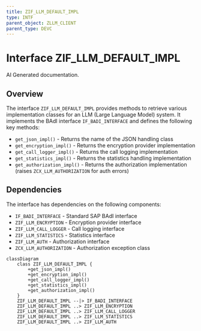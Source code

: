 ```yaml
---
title: ZIF_LLM_DEFAULT_IMPL
type: INTF
parent_object: ZLLM_CLIENT
parent_type: DEVC
---
```


# Interface ZIF_LLM_DEFAULT_IMPL

AI Generated documentation.

## Overview

The interface `ZIF_LLM_DEFAULT_IMPL` provides methods to retrieve various implementation classes for an LLM (Large Language Model) system. It implements the BAdI interface `IF_BADI_INTERFACE` and defines the following key methods:

- `get_json_impl()` - Returns the name of the JSON handling class
- `get_encryption_impl()` - Returns the encryption provider implementation
- `get_call_logger_impl()` - Returns the call logging implementation
- `get_statistics_impl()` - Returns the statistics handling implementation  
- `get_authorization_impl()` - Returns the authorization implementation (raises `ZCX_LLM_AUTHORIZATION` for auth errors)

## Dependencies

The interface has dependencies on the following components:

- `IF_BADI_INTERFACE` - Standard SAP BAdI interface
- `ZIF_LLM_ENCRYPTION` - Encryption provider interface
- `ZIF_LLM_CALL_LOGGER` - Call logging interface
- `ZIF_LLM_STATISTICS` - Statistics interface
- `ZIF_LLM_AUTH` - Authorization interface
- `ZCX_LLM_AUTHORIZATION` - Authorization exception class

```mermaid
classDiagram
    class ZIF_LLM_DEFAULT_IMPL {
        +get_json_impl()
        +get_encryption_impl()
        +get_call_logger_impl() 
        +get_statistics_impl()
        +get_authorization_impl()
    }
    ZIF_LLM_DEFAULT_IMPL --|> IF_BADI_INTERFACE
    ZIF_LLM_DEFAULT_IMPL ..> ZIF_LLM_ENCRYPTION
    ZIF_LLM_DEFAULT_IMPL ..> ZIF_LLM_CALL_LOGGER
    ZIF_LLM_DEFAULT_IMPL ..> ZIF_LLM_STATISTICS
    ZIF_LLM_DEFAULT_IMPL ..> ZIF_LLM_AUTH
```
